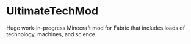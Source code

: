 # UltimateTechMod
Huge work-in-progress Minecraft mod for Fabric that includes loads of technology, machines, and science.
